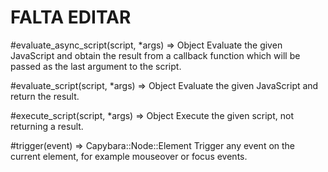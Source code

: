 # FALTA EDITAR

#evaluate_async_script(script, *args) ⇒ Object
Evaluate the given JavaScript and obtain the result from a callback function which will be passed as the last argument to the script.

#evaluate_script(script, *args) ⇒ Object
Evaluate the given JavaScript and return the result.

#execute_script(script, *args) ⇒ Object
Execute the given script, not returning a result.

#trigger(event) ⇒ Capybara::Node::Element
Trigger any event on the current element, for example mouseover or focus events.
